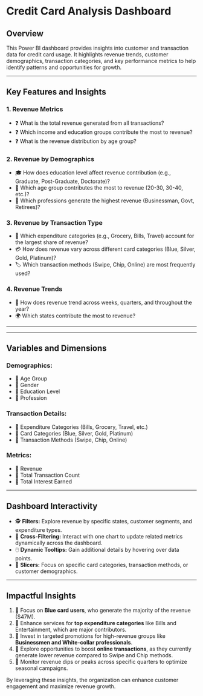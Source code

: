 # Credit Card Analysis Dashboard

## Overview
This Power BI dashboard provides insights into customer and transaction data for credit card usage. It highlights revenue trends, customer demographics, transaction categories, and key performance metrics to help identify patterns and opportunities for growth.

---

## Key Features and Insights

### 1. Revenue Metrics
- ❓ What is the total revenue generated from all transactions?
- ❓ Which income and education groups contribute the most to revenue?
- ❓ What is the revenue distribution by age group?

### 2. Revenue by Demographics
- 🎓 How does education level affect revenue contribution (e.g., Graduate, Post-Graduate, Doctorate)?
- 👶 Which age group contributes the most to revenue (20-30, 30-40, etc.)?
- 💼 Which professions generate the highest revenue (Businessman, Govt, Retirees)?

### 3. Revenue by Transaction Type
- 🛒 Which expenditure categories (e.g., Grocery, Bills, Travel) account for the largest share of revenue?
- 💳 How does revenue vary across different card categories (Blue, Silver, Gold, Platinum)?
- 🏷️ Which transaction methods (Swipe, Chip, Online) are most frequently used?

### 4. Revenue Trends
- 📅 How does revenue trend across weeks, quarters, and throughout the year?
- 🌍 Which states contribute the most to revenue?

---



---

## Variables and Dimensions

### Demographics:
- 📌 Age Group
- 📌 Gender
- 📌 Education Level
- 📌 Profession

### Transaction Details:
- 📌 Expenditure Categories (Bills, Grocery, Travel, etc.)
- 📌 Card Categories (Blue, Silver, Gold, Platinum)
- 📌 Transaction Methods (Swipe, Chip, Online)

### Metrics:
- 📌 Revenue
- 📌 Total Transaction Count
- 📌 Total Interest Earned

---

## Dashboard Interactivity
- 🕵️ **Filters:** Explore revenue by specific states, customer segments, and expenditure types.
- 🔄 **Cross-Filtering:** Interact with one chart to update related metrics dynamically across the dashboard.
- 🖱️ **Dynamic Tooltips:** Gain additional details by hovering over data points.
- 🔎 **Slicers:** Focus on specific card categories, transaction methods, or customer demographics.

---

## Impactful Insights

1. 🎯 Focus on **Blue card users**, who generate the majority of the revenue ($47M).
2. 🛒 Enhance services for **top expenditure categories** like Bills and Entertainment, which are major contributors.
3. 💼 Invest in targeted promotions for high-revenue groups like **Businessmen and White-collar professionals**.
4. 🚀 Explore opportunities to boost **online transactions**, as they currently generate lower revenue compared to Swipe and Chip methods.
5. 📅 Monitor revenue dips or peaks across specific quarters to optimize seasonal campaigns.

By leveraging these insights, the organization can enhance customer engagement and maximize revenue growth.
